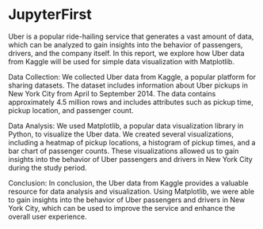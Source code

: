 # JupyterFirst 
Uber is a popular ride-hailing service that generates a vast amount of data, which can be analyzed to gain insights into the behavior of passengers, drivers, and the company itself. In this report, we explore how Uber data from Kaggle will be used for simple data visualization with Matplotlib.

Data Collection:
We collected Uber data from Kaggle, a popular platform for sharing datasets. The dataset includes information about Uber pickups in New York City from April to September 2014. The data contains approximately 4.5 million rows and includes attributes such as pickup time, pickup location, and passenger count.

Data Analysis:
We used Matplotlib, a popular data visualization library in Python, to visualize the Uber data. We created several visualizations, including a heatmap of pickup locations, a histogram of pickup times, and a bar chart of passenger counts. These visualizations allowed us to gain insights into the behavior of Uber passengers and drivers in New York City during the study period.

Conclusion:
In conclusion, the Uber data from Kaggle provides a valuable resource for data analysis and visualization. Using Matplotlib, we were able to gain insights into the behavior of Uber passengers and drivers in New York City, which can be used to improve the service and enhance the overall user experience.
